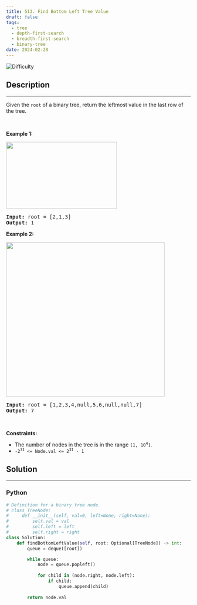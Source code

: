 ```yaml
---
title: 513. Find Bottom Left Tree Value
draft: false
tags: 
  - tree
  - depth-first-search
  - breadth-first-search
  - binary-tree
date: 2024-02-28
---
```


![Difficulty](https://img.shields.io/badge/Difficulty-Medium-blue.svg)

## Description

---
<p>Given the <code>root</code> of a binary tree, return the leftmost value in the last row of the tree.</p>

<p>&nbsp;</p>
<p><strong class="example">Example 1:</strong></p>
<img alt="" src="https://assets.leetcode.com/uploads/2020/12/14/tree1.jpg" style="width: 302px; height: 182px;" />
<pre>
<strong>Input:</strong> root = [2,1,3]
<strong>Output:</strong> 1
</pre>

<p><strong class="example">Example 2:</strong></p>
<img alt="" src="https://assets.leetcode.com/uploads/2020/12/14/tree2.jpg" style="width: 432px; height: 421px;" />
<pre>
<strong>Input:</strong> root = [1,2,3,4,null,5,6,null,null,7]
<strong>Output:</strong> 7
</pre>

<p>&nbsp;</p>
<p><strong>Constraints:</strong></p>

<ul>
	<li>The number of nodes in the tree is in the range <code>[1, 10<sup>4</sup>]</code>.</li>
	<li><code>-2<sup>31</sup> &lt;= Node.val &lt;= 2<sup>31</sup> - 1</code></li>
</ul>


## Solution

---
### Python
``` py title='find-bottom-left-tree-value'
# Definition for a binary tree node.
# class TreeNode:
#     def __init__(self, val=0, left=None, right=None):
#         self.val = val
#         self.left = left
#         self.right = right
class Solution:
    def findBottomLeftValue(self, root: Optional[TreeNode]) -> int:
        queue = deque([root])

        while queue:
            node = queue.popleft()
                
            for child in (node.right, node.left):
                if child:
                    queue.append(child)
            
        return node.val
                

```

